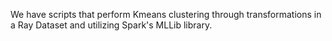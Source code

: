 We have scripts that perform Kmeans clustering through transformations in a Ray Dataset and utilizing Spark's MLLib library.
